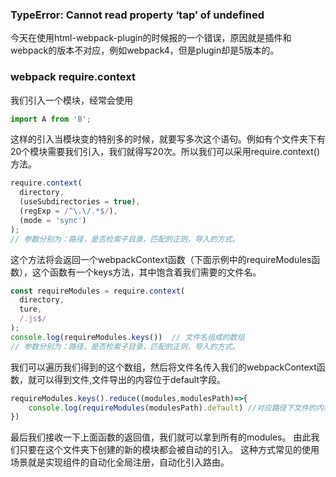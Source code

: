 ### TypeError: Cannot read property ‘tap’ of undefined
今天在使用html-webpack-plugin的时候报的一个错误，原因就是插件和webpack的版本不对应，例如webpack4，但是plugin却是5版本的。
### webpack require.context
我们引入一个模块，经常会使用
```javascript
import A from 'B';
```
这样的引入当模块变的特别多的时候，就要写多次这个语句。例如有个文件夹下有20个模块需要我们引入，我们就得写20次。所以我们可以采用require.context()方法。
```javascript
require.context(
  directory,
  (useSubdirectories = true),
  (regExp = /^\.\/.*$/),
  (mode = 'sync')
);
// 参数分别为：路径，是否检索子目录，匹配的正则，导入的方式。
```
这个方法将会返回一个webpackContext函数（下面示例中的requireModules函数），这个函数有一个keys方法，其中饱含着我们需要的文件名。
```javascript
const requireModules = require.context(
  directory,
  ture,
  /.js$/
);
console.log(requireModules.keys())  // 文件名组成的数组
// 参数分别为：路径，是否检索子目录，匹配的正则，导入的方式。
```
我们可以遍历我们得到的这个数组，然后将文件名传入我们的webpackContext函数，就可以得到文件,文件导出的内容位于default字段。
```javascript
requireModules.keys().reduce((modules,modulesPath)=>{
    console.log(requireModules(modulesPath).default) //对应路径下文件的内容
})
```
最后我们接收一下上面函数的返回值，我们就可以拿到所有的modules。
由此我们只要在这个文件夹下创建的新的模块都会被自动的引入。
这种方式常见的使用场景就是实现组件的自动化全局注册，自动化引入路由。




